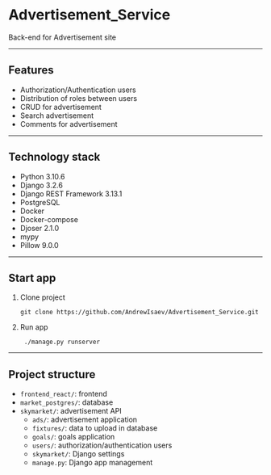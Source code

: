 # Advertisement_Service
Back-end for Advertisement site
***
## Features
- Authorization/Authentication users
- Distribution of roles between users
- CRUD for advertisement
- Search advertisement
- Comments for advertisement
***
## Technology stack
- Python 3.10.6
- Django 3.2.6
- Django REST Framework 3.13.1
- PostgreSQL
- Docker
- Docker-compose
- Djoser 2.1.0
- mypy
- Pillow 9.0.0
***
## Start app
1. Clone project
   ```
   git clone https://github.com/AndrewIsaev/Advertisement_Service.git
2. Run app
   ```
    ./manage.py runserver
***
## Project structure
- `frontend_react/`: frontend
- `market_postgres/`: database
- `skymarket/`: advertisement API
    - `ads/`: advertisement application
    - `fixtures/`: data to upload in database
    - `goals/`: goals application   
    - `users/`: authorization/authentication users
    - `skymarket/`: Django settings
    - `manage.py`: Django app management
